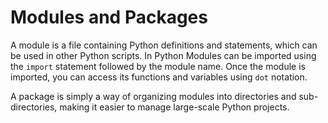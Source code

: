 # Modules and Packages

A module is a file containing Python definitions and statements, which can be used in other Python scripts. In Python Modules can be imported using the `import` statement followed by the module name. Once the module is imported, you can access its functions and variables using `dot` notation.

A package is simply a way of organizing modules into directories and sub-directories, making it easier to manage large-scale Python projects.
